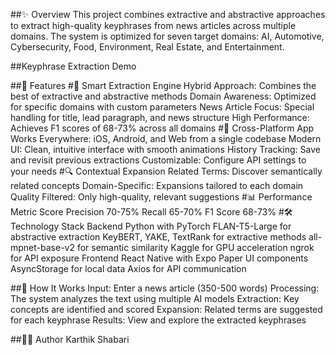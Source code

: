 ##✨ Overview
This project combines extractive and abstractive approaches to extract high-quality keyphrases from news articles across multiple domains. The system is optimized for seven target domains: AI, Automotive, Cybersecurity, Food, Environment, Real Estate, and Entertainment.

##Keyphrase Extraction Demo

##🚀 Features
#🧠 Smart Extraction Engine
Hybrid Approach: Combines the best of extractive and abstractive methods
Domain Awareness: Optimized for specific domains with custom parameters
News Article Focus: Special handling for title, lead paragraph, and news structure
High Performance: Achieves F1 scores of 68-73% across all domains
#📱 Cross-Platform App
Works Everywhere: iOS, Android, and Web from a single codebase
Modern UI: Clean, intuitive interface with smooth animations
History Tracking: Save and revisit previous extractions
Customizable: Configure API settings to your needs
#🔍 Contextual Expansion
Related Terms: Discover semantically related concepts
Domain-Specific: Expansions tailored to each domain
Quality Filtered: Only high-quality, relevant suggestions
#📊 Performance
Metric	Score
Precision	70-75%
Recall	65-70%
F1 Score	68-73%
#🛠️ Technology Stack
Backend
Python with PyTorch
FLAN-T5-Large for abstractive extraction
KeyBERT, YAKE, TextRank for extractive methods
all-mpnet-base-v2 for semantic similarity
Kaggle for GPU acceleration
ngrok for API exposure
Frontend
React Native with Expo
Paper UI components
AsyncStorage for local data
Axios for API communication

##📝 How It Works
Input: Enter a news article (350-500 words)
Processing: The system analyzes the text using multiple AI models
Extraction: Key concepts are identified and scored
Expansion: Related terms are suggested for each keyphrase
Results: View and explore the extracted keyphrases

##👨‍💻 Author
Karthik Shabari
